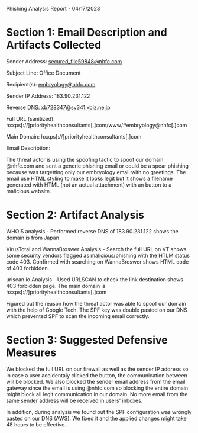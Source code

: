 Phishing Analysis Report - 04/17/2023


Section 1: Email Description and Artifacts Collected
=======================================
Sender Address:
secured_file59848@nhfc.com

Subject Line:
Office Document

Recipient(s):
embryology@nhfc.com

Sender IP Address:
183.90.231.122

Reverse DNS:
xb728347@sv341.xbiz.ne.jp

Full URL (sanitized):
hxxps[://]priorityhealthconsultants[.]com/www/#embryology@nhfc[.]com

Main Domain:
hxxps[://]priorityhealthconsultants[.]com

Email Description:

The threat actor is using the spoofing tactic to spoof our domain @nhfc.com and sent a generic phishing email or could be a spear phishing because was targetting only our embryology email with no greetings. The email use HTML styling to make it looks legit but it shows a filename generated with HTML (not an actual attachment) with an button to a malicious website.



Section 2: Artifact Analysis
=======================================

WHOIS analysis - Performed reverse DNS of 183.90.231.122 shows the domain is from Japan

VirusTotal and WannaBroswer Analysis - Search the full URL on VT shows some security vendors flagged as malicious/phishing with the HTLM status code 403. Confirmed with searching on WannaBroswer shows HTML code of 403 forbidden.

urlscan.io Analysis - Used URLSCAN to check the link destination shows 403 forbidden page. The main domain is hxxps[://]priorityhealthconsultants[.]com

Figured out the reason how the threat actor was able to spoof our domain with the help of Google Tech. The SPF key was double pasted on our DNS which prevented SPF to scan the incoming email correctly.



Section 3: Suggested Defensive Measures
=======================================

We blocked the full URL on our firewall as well as the sender IP address so in case a user accidentaly clicked the button, the communication between will be blocked. We also blocked the sender email address from the email gateway since the email is using @nhfc.com so blocking the entire domain might block all legit communication in our domain. No more email from the same sender address will be received in users' inboxes.

In addition, during analysis we found out the SPF configuration was wrongly pasted on our DNS (AWS). We fixed it and the applied changes might take 48 hours to be effective.
